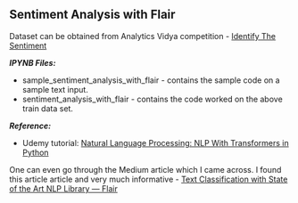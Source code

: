 ## Sentiment Analysis with Flair

Dataset can be obtained from Analytics Vidya competition -
[Identify The Sentiment]('https://datahack.analyticsvidhya.com/contest/linguipedia-codefest-natural-language-processing-1/#ProblemStatement')

__*IPYNB Files:*__
  - sample_sentiment_analysis_with_flair - contains the sample code on a sample text input.
  - sentiment_analysis_with_flair - contains the code worked on the above train data set.

__*Reference:*__
  - Udemy tutorial: [Natural Language Processing: NLP With Transformers in Python](https://www.udemy.com/course/nlp-with-transformers/)
  
One can even go through the Medium article which I came across. I found this article article and very much informative -
[Text Classification with State of the Art NLP Library — Flair](https://towardsdatascience.com/text-classification-with-state-of-the-art-nlp-library-flair-b541d7add21f)

